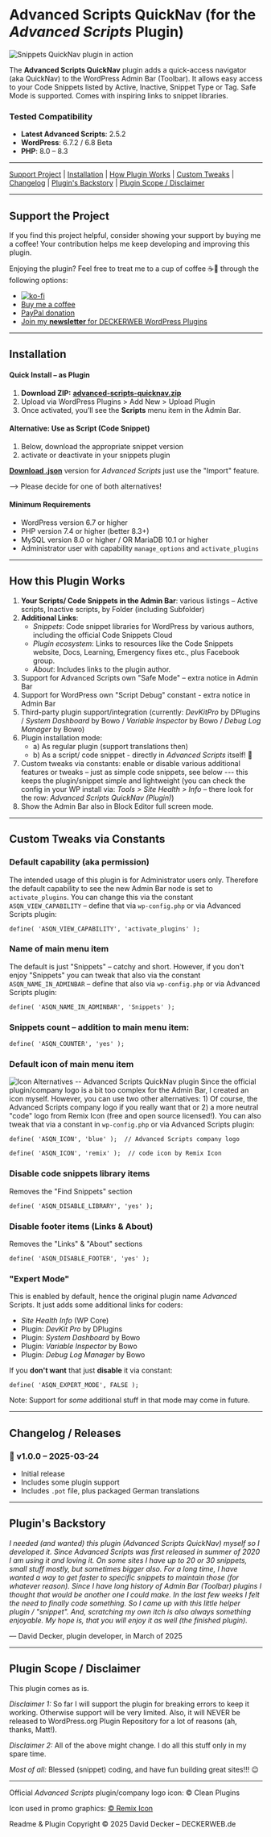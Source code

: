 # Advanced Scripts QuickNav (for the _Advanced Scripts_ Plugin)

![Snippets QuickNav plugin in action](https://raw.githubusercontent.com/deckerweb/advanced-scripts-quicknav/master/assets-github/advanced-scripts-quicknav-screenshot.png)

The **Advanced Scripts QuickNav** plugin adds a quick-access navigator (aka QuickNav) to the WordPress Admin Bar (Toolbar). It allows easy access to your Code Snippets listed by Active, Inactive, Snippet Type or Tag. Safe Mode is supported. Comes with inspiring links to snippet libraries.

### Tested Compatibility
- **Latest Advanced Scripts**: 2.5.2
- **WordPress**: 6.7.2 / 6.8 Beta
- **PHP**: 8.0 – 8.3

---

[Support Project](#support-the-project) | [Installation](#installation) | [How Plugin Works](#how-this-plugin-works) | [Custom Tweaks](#custom-tweaks-via-constants) | [Changelog](#changelog--releases) | [Plugin's Backstory](#plugins-backstory) | [Plugin Scope / Disclaimer](#plugin-scope--disclaimer)

---

## Support the Project

If you find this project helpful, consider showing your support by buying me a coffee! Your contribution helps me keep developing and improving this plugin.

Enjoying the plugin? Feel free to treat me to a cup of coffee ☕🙂 through the following options:

- [![ko-fi](https://ko-fi.com/img/githubbutton_sm.svg)](https://ko-fi.com/W7W81BNTZE)
- [Buy me a coffee](https://buymeacoffee.com/daveshine)
- [PayPal donation](https://paypal.me/deckerweb)
- [Join my **newsletter** for DECKERWEB WordPress Plugins](https://eepurl.com/gbAUUn)

---

## Installation

#### **Quick Install – as Plugin**
1. **Download ZIP:** [**advanced-scripts-quicknav.zip**](https://github.com/deckerweb/advanced-scripts-quicknav/releases/latest/download/advanced-scripts-quicknav.zip)
2. Upload via WordPress Plugins > Add New > Upload Plugin
3. Once activated, you’ll see the **Scripts** menu item in the Admin Bar.

#### **Alternative: Use as Script (Code Snippet)**
1. Below, download the appropriate snippet version
2. activate or deactivate in your snippets plugin

[**Download .json**](https://github.com/deckerweb/advanced-scripts-quicknav/releases/latest/download/ddw-advanced-scripts-quicknav.as.json) version for _Advanced Scripts_ just use the "Import" feature.

--> Please decide for one of both alternatives!

#### Minimum Requirements 

* WordPress version 6.7 or higher
* PHP version 7.4 or higher (better 8.3+)
* MySQL version 8.0 or higher / OR MariaDB 10.1 or higher
* Administrator user with capability `manage_options` and `activate_plugins`

---

## How this Plugin Works

1. **Your Scripts/ Code Snippets in the Admin Bar**: various listings – Active scripts, Inactive scripts, by Folder (including Subfolder)
2. **Additional Links**:
	- _Snippets_: Code snippet libraries for WordPress by various authors, including the official Code Snippets Cloud
	- _Plugin ecosystem_: Links to resources like the Code Snippets website, Docs, Learning, Emergency fixes etc., plus Facebook group.
	- _About_: Includes links to the plugin author.
3. Support for Advanced Scripts own "Safe Mode" – extra notice in Admin Bar
4. Support for WordPress own "Script Debug" constant - extra notice in Admin Bar
5. Third-party plugin support/integration (currently: _DevKitPro_ by DPlugins / _System Dashboard_ by Bowo / _Variable Inspector_ by Bowo / _Debug Log Manager_ by Bowo)
6. Plugin installation mode:
	- a) As regular plugin (support translations then)
	- b) As a script/ code snippet - directly in _Advanced Scripts_ itself! 👏
7. Custom tweaks via constants: enable or disable various additional features or tweaks – just as simple code snippets, see below --- this keeps the plugin/snippet simple and lightweight (you can check the config in your WP install via: _Tools > Site Health > Info_ – there look for the row: _Advanced Scripts QuickNav (Plugin)_)
8. Show the Admin Bar also in Block Editor full screen mode.

---

## Custom Tweaks via Constants

### Default capability (aka permission)
The intended usage of this plugin is for Administrator users only. Therefore the default capability to see the new Admin Bar node is set to `activate_plugins`. You can change this via the constant `ASQN_VIEW_CAPABILITY` – define that via `wp-config.php` or via Advanced Scripts plugin:
```
define( 'ASQN_VIEW_CAPABILITY', 'activate_plugins' );
```

### Name of main menu item
The default is just "Snippets" – catchy and short. However, if you don't enjoy "Snippets" you can tweak that also via the constant `ASQN_NAME_IN_ADMINBAR` – define that also via `wp-config.php` or via Advanced Scripts plugin:
```
define( 'ASQN_NAME_IN_ADMINBAR', 'Snippets' );
```

### Snippets count – addition to main menu item:
```
define( 'ASQN_COUNTER', 'yes' );
```

### Default icon of main menu item 
![Icon Alternatives -- Advanced Scripts QuickNav plugin](https://raw.githubusercontent.com/deckerweb/advanced-scripts-quicknav/master/assets-github/icon-alternatives.png)
Since the official plugin/company logo is a bit too complex for the Admin Bar, I created an icon myself. However, you can use two other alternatives: 1) Of course, the Advanced Scripts company logo if you really want that or 2) a more neutral "code" logo from Remix Icon (free and open source licensed!). You can also tweak that via a constant in `wp-config.php` or via Advanced Scripts plugin:
```
define( 'ASQN_ICON', 'blue' );  // Advanced Scripts company logo
```
```
define( 'ASQN_ICON', 'remix' );  // code icon by Remix Icon
```

### Disable code snippets library items
Removes the "Find Snippets" section
```
define( 'ASQN_DISABLE_LIBRARY', 'yes' );
```

### Disable footer items (Links & About)
Removes the "Links" & "About" sections
```
define( 'ASQN_DISABLE_FOOTER', 'yes' );
```

### "Expert Mode"
This is enabled by default, hence the original plugin name _Advanced_ Scripts. It just adds some additional links for coders:
- _Site Health Info_ (WP Core)
- Plugin: _DevKit Pro_ by DPlugins
- Plugin: _System Dashboard_ by Bowo
- Plugin: _Variable Inspector_ by Bowo
- Plugin: _Debug Log Manager_ by Bowo

If you **don't want** that just **disable** it via constant:
```
define( 'ASQN_EXPERT_MODE', FALSE );
```
Note: Support for _some_ additional stuff in that mode may come in future.

---

## Changelog / Releases

### 🎉 v1.0.0 – 2025-03-24
* Initial release
* Includes some plugin support
* Includes `.pot` file, plus packaged German translations

---

## Plugin's Backstory

_I needed (and wanted) this plugin (Advanced Scripts QuickNav) myself so I developed it. Since Advanced Scripts was first released in summer of 2020 I am using it and loving it. On some sites I have up to 20 or 30 snippets, small stuff mostly, but sometimes bigger also. For a long time, I have wanted a way to get faster to specific snippets to maintain those (for whatever reason). Since I have long history of Admin Bar (Toolbar) plugins I thought that would be another one I could make. In the last few weeks I felt the need to finally code something. So I came up with this little helper plugin / "snippet". And, scratching my own itch is also always something enjoyable. My hope is, that you will enjoy it as well (the finished plugin)._

–– David Decker, plugin developer, in March of 2025

---

## Plugin Scope / Disclaimer

This plugin comes as is.

_Disclaimer 1:_ So far I will support the plugin for breaking errors to keep it working. Otherwise support will be very limited. Also, it will NEVER be released to WordPress.org Plugin Repository for a lot of reasons (ah, thanks, Matt!).

_Disclaimer 2:_ All of the above might change. I do all this stuff only in my spare time.

_Most of all:_ Blessed (snippet) coding, and have fun building great sites!!! 😉

---

Official _Advanced Scripts_ plugin/company logo icon: © Clean Plugins

Icon used in promo graphics: [© Remix Icon](https://remixicon.com/)

Readme & Plugin Copyright © 2025 David Decker – DECKERWEB.de
